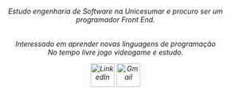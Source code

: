 <h6 align="center">Estudo engenharia de Software na Unicesumar e procuro ser um programador Front End.<br>
<h6 align="center">Interessado em aprender novas linguagens de programação<br>No tempo livre jogo videogame e estudo.<br>

 [<img src="https://img.icons8.com/color/96/000000/linkedin.png" alt="LinkedIn" width="48"/>](https://www.linkedin.com/in/joão-ricardo-956053305/)
 [<img src="https://img.icons8.com/color/96/000000/gmail.png" alt="Gmail" width="48"/>](mailto:joaoricardo.maringa@gmail.com)
